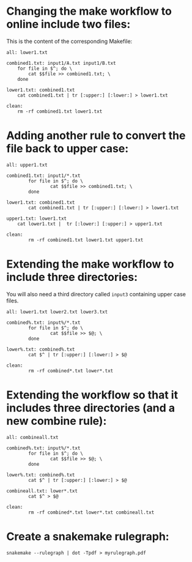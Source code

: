 # Changing the make workflow to online include two files:

This is the content of the corresponding Makefile:

```
all: lower1.txt

combined1.txt: input1/A.txt input1/B.txt
	for file in $^; do \
		cat $$file >> combined1.txt; \
	done

lower1.txt: combined1.txt
	cat combined1.txt | tr [:upper:] [:lower:] > lower1.txt

clean:
	rm -rf combined1.txt lower1.txt
```

# Adding another rule to convert the file back to upper case:

```
all: upper1.txt

combined1.txt: input1/*.txt
        for file in $^; do \
                cat $$file >> combined1.txt; \
        done

lower1.txt: combined1.txt
        cat combined1.txt | tr [:upper:] [:lower:] > lower1.txt

upper1.txt: lower1.txt
	cat lower1.txt |  tr [:lower:] [:upper:] > upper1.txt

clean:
        rm -rf combined1.txt lower1.txt upper1.txt
```

# Extending the make workflow to include three directories:

You will also need a third directory called `input3` containing upper case files.

```
all: lower1.txt lower2.txt lower3.txt

combined%.txt: input%/*.txt
        for file in $^; do \
                cat $$file >> $@; \
        done

lower%.txt: combined%.txt
        cat $^ | tr [:upper:] [:lower:] > $@

clean:
        rm -rf combined*.txt lower*.txt
```

# Extending the workflow so that it includes three directories (and a new combine rule):

```
all: combineall.txt

combined%.txt: input%/*.txt
        for file in $^; do \
                cat $$file >> $@; \
        done

lower%.txt: combined%.txt
        cat $^ | tr [:upper:] [:lower:] > $@

combineall.txt: lower*.txt
        cat $^ > $@

clean:
        rm -rf combined*.txt lower*.txt combineall.txt
```

# Create a snakemake rulegraph:

```
snakemake --rulegraph | dot -Tpdf > myrulegraph.pdf
```
